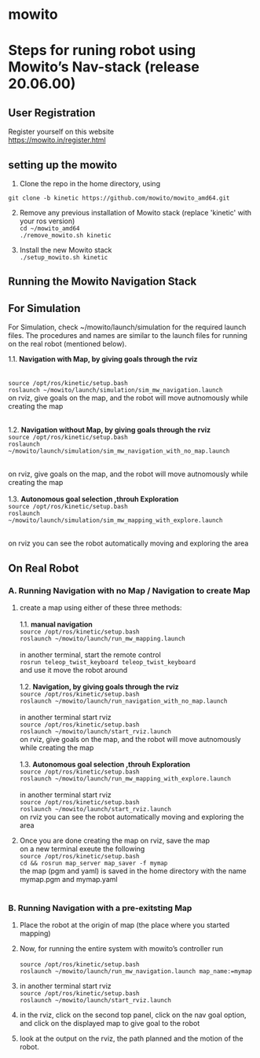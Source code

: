 # mowito

# Steps for runing robot using  Mowito’s Nav-stack (release 20.06.00)

## User Registration
Register yourself on this website <br>
https://mowito.in/register.html <br>
  

## setting up the mowito

1. Clone the repo in the home directory, using <br>

`git clone -b kinetic https://github.com/mowito/mowito_amd64.git`<br>


2. Remove any previous installation of Mowito stack (replace 'kinetic' with your ros version)<br>
`cd ~/mowito_amd64`<br>
`./remove_mowito.sh kinetic`
 
3. Install the new Mowito stack<br>
`./setup_mowito.sh kinetic`
	
## Running the Mowito Navigation Stack

## For Simulation

For Simulation, check ~/mowito/launch/simulation for the required launch files. The procedures and names are similar to the launch files for running on the real robot (mentioned below). 

1.1.  **Navigation with Map, by giving goals through the rviz**<br><br>  
`source /opt/ros/kinetic/setup.bash`<br>
`roslaunch ~/mowito/launch/simulation/sim_mw_navigation.launch`<br>
on rviz, give goals on the map, and the robot will move autnomously while creating the map<br><br>

1.2. **Navigation without Map, by giving goals through the rviz**<br>
`source /opt/ros/kinetic/setup.bash`<br>
`roslaunch ~/mowito/launch/simulation/sim_mw_navigation_with_no_map.launch`<br><br>

on rviz, give goals on the map, and the robot will move autnomously while creating the map<br><br>
1.3. **Autonomous goal selection ,throuh Exploration**<br>
`source /opt/ros/kinetic/setup.bash`<br>
`roslaunch ~/mowito/launch/simulation/sim_mw_mapping_with_explore.launch`<br><br>

on rviz you can see the robot automatically moving and exploring the area<br>

## On Real Robot

### A. Running Navigation with no Map / Navigation to create Map

1. create a map using either of these three methods:<br><br>
1.1. **manual navigation**<br>
`source /opt/ros/kinetic/setup.bash`<br>
`roslaunch ~/mowito/launch/run_mw_mapping.launch`<br><br>
in another terminal, start the remote control<br>
`rosrun teleop_twist_keyboard teleop_twist_keyboard`<br>
and use it move the robot around<br><br>
1.2. **Navigation, by giving goals through the rviz**<br>
`source /opt/ros/kinetic/setup.bash`<br>
`roslaunch ~/mowito/launch/run_navigation_with_no_map.launch`<br><br>
in another terminal start rviz<br>
`source /opt/ros/kinetic/setup.bash`<br>
`roslaunch ~/mowito/launch/start_rviz.launch`<br>
on rviz, give goals on the map, and the robot will move autnomously while creating the map<br><br>
1.3. **Autonomous goal selection ,throuh Exploration**<br>
`source /opt/ros/kinetic/setup.bash`<br>
`roslaunch ~/mowito/launch/run_mw_mapping_with_explore.launch`<br><br>
in another terminal start rviz<br>
`source /opt/ros/kinetic/setup.bash`<br>
`roslaunch ~/mowito/launch/start_rviz.launch`<br>
on rviz you can see the robot automatically moving and exploring the area<br>

2. Once you are done creating the map on rviz, save the map <br>
on a new terminal exeute the following <br>
`source /opt/ros/kinetic/setup.bash`<br>
`cd && rosrun map_server map_saver -f mymap`<br>
the map (pgm and yaml) is saved  in the home directory with the name mymap.pgm and mymap.yaml<br><br>

### B. Running Navigation  with a pre-exitsting Map


1. Place the robot at the origin of map (the place where you started mapping)<br>
 
2. Now, for running the entire system with mowito’s controller run<br>  
`source /opt/ros/kinetic/setup.bash`<br>
`roslaunch ~/mowito/launch/run_mw_navigation.launch map_name:=mymap`<br>

5. in another terminal start rviz<br>
`source /opt/ros/kinetic/setup.bash`<br>
`roslaunch ~/mowito/launch/start_rviz.launch`<br>

6. in the rviz, click on the second top panel, click on the nav goal option, and click on the displayed map to give goal to the robot<br>

7. look at the output on the rviz, the path planned and the motion of the robot.<br>
